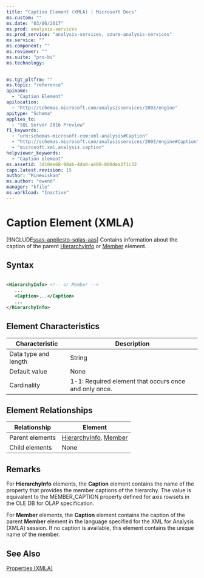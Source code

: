 ```yaml
---
title: "Caption Element (XMLA) | Microsoft Docs"
ms.custom: ""
ms.date: "03/06/2017"
ms.prod: analysis-services
ms.prod_service: "analysis-services, azure-analysis-services"
ms.service: ""
ms.component: ""
ms.reviewer: ""
ms.suite: "pro-bi"
ms.technology: 
  

ms.tgt_pltfrm: ""
ms.topic: "reference"
apiname: 
  - "Caption Element"
apilocation: 
  - "http://schemas.microsoft.com/analysisservices/2003/engine"
apitype: "Schema"
applies_to: 
  - "SQL Server 2016 Preview"
f1_keywords: 
  - "urn:schemas-microsoft-com:xml-analysis#Caption"
  - "http://schemas.microsoft.com/analysisservices/2003/engine#Caption"
  - "microsoft.xml.analysis.caption"
helpviewer_keywords: 
  - "Caption element"
ms.assetid: 3d10ee68-98ab-4da0-a409-800dea2f1c32
caps.latest.revision: 15
author: "Minewiskan"
ms.author: "owend"
manager: "kfile"
ms.workload: "Inactive"
---
```

# Caption Element (XMLA)
[!INCLUDE[ssas-appliesto-sqlas-aas](../../../includes/ssas-appliesto-sqlas-aas.md)]
  Contains information about the caption of the parent [HierarchyInfo](../../../analysis-services/xmla/xml-elements-properties/hierarchyinfo-element-xmla.md) or [Member](../../../analysis-services/xmla/xml-elements-properties/member-element-xmla.md) element.  
  
## Syntax  
  
```xml  
  
<HierarchyInfo> <!-- or Member -->  
   ...  
   <Caption>...</Caption>  
   ...  
</HierarchyInfo>  
```  
  
## Element Characteristics  
  
|Characteristic|Description|  
|--------------------|-----------------|  
|Data type and length|String|  
|Default value|None|  
|Cardinality|1-1: Required element that occurs once and only once.|  
  
## Element Relationships  
  
|Relationship|Element|  
|------------------|-------------|  
|Parent elements|[HierarchyInfo](../../../analysis-services/xmla/xml-elements-properties/hierarchyinfo-element-xmla.md), [Member](../../../analysis-services/xmla/xml-elements-properties/member-element-xmla.md)|  
|Child elements|None|  
  
## Remarks  
 For **HierarchyInfo** elements, the **Caption** element contains the name of the property that provides the member captions of the hierarchy. The value is equivalent to the MEMBER_CAPTION property defined for axis rowsets in the OLE DB for OLAP specification.  
  
 For **Member** elements, the **Caption** element contains the caption of the parent **Member** element in the language specified for the XML for Analysis (XMLA) session. If no caption is available, this element contains the unique name of the member.  
  
## See Also  
 [Properties &#40;XMLA&#41;](../../../analysis-services/xmla/xml-elements-properties/xml-elements-properties.md)  
  
  
